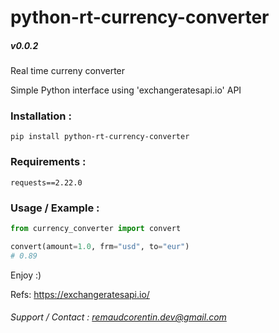 # python-rt-currency-converter
##### v0.0.2

Real time curreny converter  

Simple Python interface using 'exchangeratesapi.io' API  

### Installation :
`pip install python-rt-currency-converter`  

### Requirements :
```
requests==2.22.0
```

### Usage / Example :

```python
from currency_converter import convert

convert(amount=1.0, frm="usd", to="eur")
# 0.89
```  

Enjoy :)  

Refs: https://exchangeratesapi.io/

###### Support / Contact : remaudcorentin.dev@gmail.com

